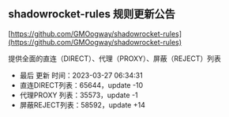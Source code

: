 ## shadowrocket-rules 规则更新公告

[https://github.com/GMOogway/shadowrocket-rules](https://github.com/GMOogway/shadowrocket-rules)

提供全面的直连（DIRECT）、代理（PROXY）、屏蔽（REJECT）列表
- 最后 更新 时间：2023-03-27 06:34:31
- 直连DIRECT列表：65644，update -10
- 代理PROXY 列表：35573，update -1
- 屏蔽REJECT列表：58592，update +14
